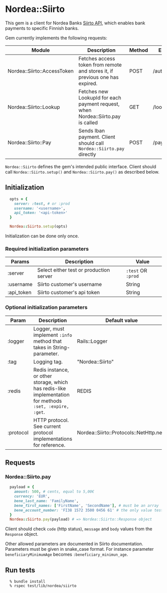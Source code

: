 # Nordea::Siirto

This gem is a client for Nordea Banks [Siirto API](https://www.nordea.fi/yritysasiakkaat/palvelumme/tilit-maksut/siirto-yritysasiakkaille.html#tab=Palvelukuvaukset), which enables bank payments to specific Finnish banks.

Gem currently implements the following requests:

Module | Description | Method | Endpoint
---|---|---|---
Nordea::Siirto::AccessToken | Fetches access token from remote and stores it, if previous one has expired. | POST | /auth
Nordea::Siirto::Lookup | Fetches new LookupId for each payment request, when Nordea::Siirto.pay is called | GET  | /lookup/uuid
Nordea::Siirto::Pay | Sends Iban payment. Client should call `Nordea::Siirto.pay` directly | POST | /payment/pay

`Nordea::Siirto` defines the gem's intended public interface. 
Client should call `Nordea::Siirto.setup()` and `Nordea::Siirto.pay()` as described below. 

## Initialization

```ruby
  opts = {
    server: :test, # or :prod
    username: '<username>',
    api_token: '<api-token>'
  }

  Nordea::Siirto.setup(opts)
```

Initialization can be done only once.

### Required initialization parameters

Params | Description | Value
---|---|---
:server | Select either test or production server | `:test` OR `:prod`
:username | Siirto customer's username | String
:api_token | Siirto customer's api token | String

### Optional initialization parameters

Param | Description | Default value
---|---|---
:logger | Logger, must implement `:info` method that takes in String-parameter. | Rails::Logger
:tag | Logging tag. | "Nordea::Siirto"
:redis | Redis instance, or other storage, which has redis-like implementation for methods `:set, :expire, :get`. | REDIS
:protocol | HTTP protocol. See current protocol implementations for reference. | Nordea::Siirto::Protocols::NetHttp.new

## Requests

### Nordea::Siirto.pay

```ruby
  payload = {
    amount: 500, # cents, equal to 5,00€
    currency: 'EUR',
    bene_last_name: 'FamilyName',
    bene_first_names: ['FirstName', 'SecondName'], # must be an array
    bene_account_number: 'FI38 1572 3500 0456 61' # the only value test server will accept
  }
  Nordea::Siirto.pay(payload) # => Nordea::Siirto::Response object
```

Client should check `code` (http status), `message` and `body` values from the `Response` object.

Other allowed parameters are documented in Siirto documentation.
Parameters must be given in snake_case format. For instance parameter `beneficiaryMinimumAge` becomes `:beneficiary_minimun_age`.

## Run tests
```
  % bundle install
  % rspec test/lib/nordea/siirto
```
